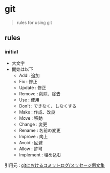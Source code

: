 # git
> rules for using git

## rules
### initial
- 大文字
- 開始は以下
  - Add : 追加
  - Fix : 修正
  - Update : 修正
  - Remove : 削除、除去
  - Use : 使用
  - Don't : できなく、しなくする
  - Make : 作成、改良
  - Move : 移動
  - Change : 変更
  - Rename : 名前の変更
  - Improve : 向上
  - Avoid : 回避
  - Allow : 許可
  - Implement : 埋め込む

引用元 : [gitにおけるコミットログ/メッセージ例文集](https://anond.hatelabo.jp/20160725092419)

